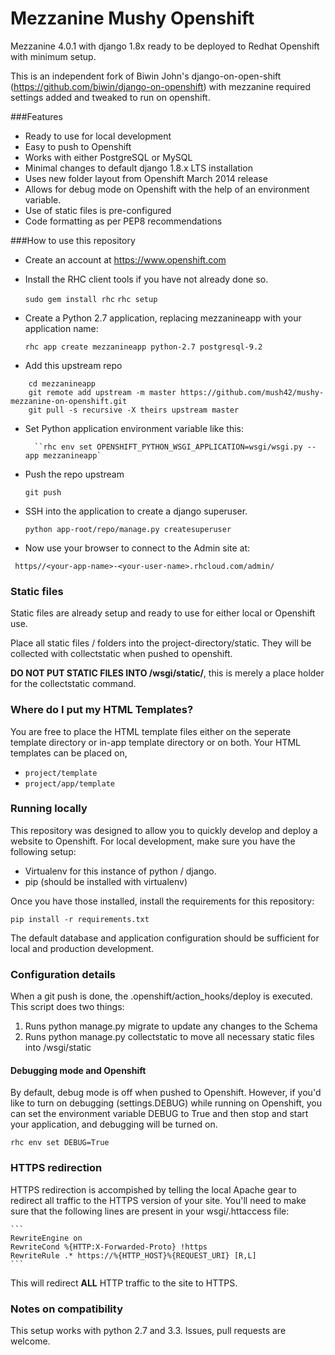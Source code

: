 Mezzanine Mushy Openshift
===

Mezzanine 4.0.1 with django 1.8x ready to be deployed to Redhat Openshift with minimum setup.

This is an independent fork of Biwin John's django-on-open-shift (https://github.com/biwin/django-on-openshift) with mezzanine required settings added and tweaked to run on openshift.

###Features
* Ready to use for local development
* Easy to push to Openshift
* Works with  either PostgreSQL or MySQL
* Minimal changes to default django 1.8.x LTS installation
* Uses new folder layout from Openshift March 2014 release
* Allows for debug mode on Openshift with the help of an environment variable.
* Use of static files is pre-configured
* Code formatting as per PEP8 recommendations


###How to use this repository
- Create an account at https://www.openshift.com
- Install the RHC client tools if you have not already done so.


    `sudo gem install rhc`
    `rhc setup`


- Create a Python 2.7 application, replacing mezzanineapp with your application name:


    `rhc app create mezzanineapp python-2.7 postgresql-9.2`

- Add this upstream repo

```
    cd mezzanineapp
    git remote add upstream -m master https://github.com/mush42/mushy-mezzanine-on-openshift.git
    git pull -s recursive -X theirs upstream master
```


- Set Python application environment variable like this:
    

        ``rhc env set OPENSHIFT_PYTHON_WSGI_APPLICATION=wsgi/wsgi.py --app mezzanineapp`


- Push the repo upstream


    `git push`

- SSH into the application to create a django superuser.


    `python app-root/repo/manage.py createsuperuser`


- Now use your browser to connect to the Admin site at:

` https//<your-app-name>-<your-user-name>.rhcloud.com/admin/`


### Static files
Static files are already setup and ready to use for either local or Openshift use. 

Place all static files / folders into the project-directory/static.  They will be collected with collectstatic when 
pushed to openshift.

**DO NOT PUT STATIC FILES INTO /wsgi/static/**, this is merely a place holder for the collectstatic command.

### Where do I put my HTML Templates?
You are free to place the HTML template files either on the seperate template directory or in-app template directory or
 on both.
Your HTML templates can be placed on,

 * `project/template`
 * `project/app/template`


### Running locally
This repository was designed to allow you to quickly develop and deploy a website to Openshift.  For local development, make sure you have the following setup:

- Virtualenv for this instance of python / django.
- pip (should be installed with virtualenv)

Once you have those installed, install the requirements for this repository:


    pip install -r requirements.txt


The default database and application configuration should be sufficient for local and production development.

### Configuration details
When a git push is done, the .openshift/action_hooks/deploy is executed.  This script does two things:

1.  Runs python manage.py migrate to update any changes to the Schema
2.  Runs python manage.py collectstatic to move all necessary static files into /wsgi/static

#### Debugging mode and Openshift
By default, debug mode is off when pushed to Openshift.  However, if you'd like to turn on debugging (settings.DEBUG) while running on Openshift, you can set the environment variable DEBUG to True and then stop and start your application, and debugging will be turned on.

    rhc env set DEBUG=True

### HTTPS redirection
HTTPS redirection is accompished by telling the local Apache gear to redirect all traffic to the HTTPS version of your site.  You'll need to make sure that the following lines are present in your wsgi/.httaccess file:
    
    
    ```
    RewriteEngine on
    RewriteCond %{HTTP:X-Forwarded-Proto} !https
    RewriteRule .* https://%{HTTP_HOST}%{REQUEST_URI} [R,L]  
    ```

This will redirect **ALL** HTTP traffic to the site to HTTPS.

### Notes on compatibility
This setup works with python 2.7 and 3.3. Issues, pull requests are welcome.

